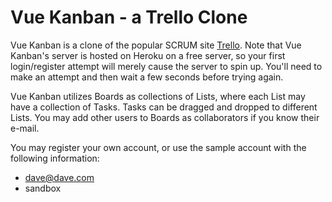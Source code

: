 Vue Kanban - a Trello Clone
===========================

Vue Kanban is a clone of the popular SCRUM site [Trello](https://trello.com/). Note that Vue Kanban's server is hosted on Heroku on a free server, so your first login/register attempt will merely cause the server to spin up. You'll need to make an attempt and then wait a few seconds before trying again.

Vue Kanban utilizes Boards as collections of Lists, where each List may have a collection of Tasks. Tasks can be dragged and dropped to different Lists. You may add other users to Boards as collaborators if you know their e-mail.

You may register your own account, or use the sample account with the following information:
* dave@dave.com
* sandbox
